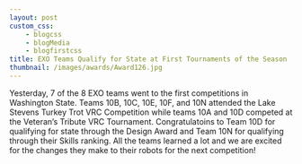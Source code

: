 ```yaml
--- 
layout: post
custom_css: 
    - blogcss
    - blogMedia
    - blogfirstcss
title: EXO Teams Qualify for State at First Tournaments of the Season
thumbnail: /images/awards/Award126.jpg
---
```


Yesterday, 7 of the 8 EXO teams went to the first competitions in Washington State. Teams 10B, 10C, 10E, 10F, and 10N attended the Lake Stevens Turkey Trot VRC Competition while teams 10A and 10D competed at the Veteran’s Tribute VRC Tournament. Congratulatoins to Team 10D for qualifying for state through the Design Award and Team 10N for qualifying through their Skills ranking. All the teams learned a lot and we are excited for the changes they make to their robots for the next competition!